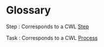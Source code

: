 # Glossary

Step
: Corresponds to a CWL [Step](https://www.commonwl.org/user_guide/topics/workflows.html#workflows)

Task
: Corresponds to a CWL [Process](https://www.commonwl.org/user_guide/introduction/basic-concepts.html#processes-and-requirements)
